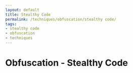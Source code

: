 ```yaml
---
layout: default
title: Stealthy Code
permalink: /techniques/obfuscation/stealthy code/
tags:
- stealthy code
- obfuscation
- techniques
---
```


# Obfuscation - Stealthy Code
